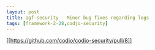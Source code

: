 ```yaml
---
layout: post
title: agf-security - Minor bug fixes regarding logs
tags: [framework-2-28,codjo-security]
---
```

[[https://github.com/codjo/codjo-security/pull/8]]